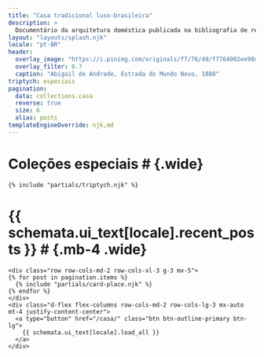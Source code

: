 ```yaml
---
title: "Casa tradicional luso-brasileira"
description: >
  Documentário da arquitetura doméstica publicada na bibliografia de referência
layout: "layouts/splash.njk"
locale: "pt-BR"
header:
  overlay_image: "https://i.pinimg.com/originals/f7/76/49/f7764902ee90d4fc48b6f795307bc366.jpg"
  overlay_filter: 0.7
  caption: "Abigail de Andrade, Estrada do Mundo Novo, 1888"
triptych: especiais
pagination:
  data: collections.casa
  reverse: true
  size: 6
  alias: posts
templateEngineOverride: njk,md
---
```


# Coleções especiais # {.wide}

```{=html}
{% include "partials/triptych.njk" %}
````

# {{ schemata.ui_text[locale].recent_posts }} # {.mb-4 .wide}

```{=html}
<div class="row row-cols-md-2 row-cols-xl-3 g-3 mx-5">
{% for post in pagination.items %}
  {% include "partials/card-place.njk" %}
{% endfor %}
</div>
<div class="d-flex flex-columns row-cols-md-2 row-cols-lg-3 mx-auto mt-4 justify-content-center">
  <a type="button" href="/casa/" class="btn btn-outline-primary btn-lg">
    {{ schemata.ui_text[locale].load_all }}
  </a>
</div>
````
